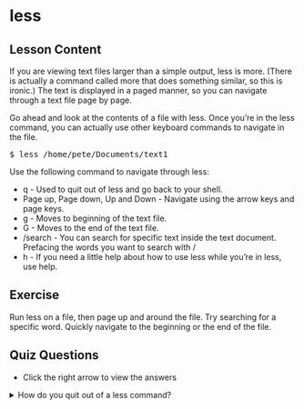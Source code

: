 # less

## Lesson Content

If you are viewing text files larger than a simple output, less is more. (There is actually a command called more that does something similar, so this is ironic.) The text is displayed in a paged manner, so you can navigate through a text file page by page. 

Go ahead and look at the contents of a file with less. Once you’re in the less command, you can actually use other keyboard commands to navigate in the file. 

<pre>$ less /home/pete/Documents/text1</pre>

Use the following command to navigate through less: 

<ul>
<li>q - Used to quit out of less and go back to your shell.</li>
<li>Page up, Page down, Up and Down - Navigate using the arrow keys and page keys.</li>
<li>g - Moves to beginning of the text file.</li>
<li>G - Moves to the end of the text file.</li>
<li>/search - You can search for specific text inside the text document. Prefacing the words you want to search with /</li>
<li>h - If you need a little help about how to use less while you’re in less, use help.</li>
</ul>

## Exercise

Run less on a file, then page up and around the file. Try searching for a specific word. Quickly navigate to the beginning or the end of the file.


## Quiz Questions 

- Click the right arrow to view the answers

<details>
<summary>How do you quit out of a less command?</summary>
q
</details>
